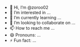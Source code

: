 - 👋 Hi, I’m @zoroo02
- 👀 I’m interested in ...
- 🌱 I’m currently learning ...
- 💞️ I’m looking to collaborate on ...
- 📫 How to reach me ...
- 😄 Pronouns: ...
- ⚡ Fun fact: ...

<!---
zoroo02/zoroo02 is a ✨ special ✨ repository because its `README.md` (this file) appears on your GitHub profile.
You can click the Preview link to take a look at your changes.
--->
